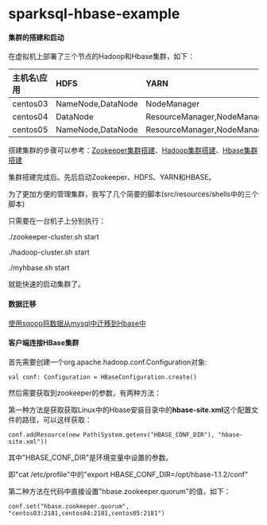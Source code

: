 # sparksql-hbase-example

#### 集群的搭建和启动
在虚拟机上部署了三个节点的Hadoop和Hbase集群，如下：

|主机名\应用| HDFS              | YARN                         |  HBASE        | Zookeeper     |
|:---------|:------------------|:-----------------------------|:--------------|:--------------|
| centos03 | NameNode,DataNode | NodeManager                  | HMaster       | QuorumPeerMain|
| centos04 | DataNode          | ResourceManager,NodeManager  | HRegionServer | QuorumPeerMain|
| centos05 | NameNode,DataNode | ResourceManager,NodeManager  | HRegionServer | QuorumPeerMain|

搭建集群的步骤可以参考：[Zookeeper集群搭建](http://blog.csdn.net/u014729236/article/details/44832631)、[Hadoop集群搭建](http://blog.csdn.net/u014729236/article/details/44835669)、[Hbase集群搭建](http://blog.csdn.net/u014729236/article/details/44945343)

集群搭建完成后。先后启动Zookeeper、HDFS、YARN和HBASE。

为了更加方便的管理集群，我写了几个简要的脚本(src/resources/shells中的三个脚本)

只需要在一台机子上分别执行：  

./zookeeper-cluster.sh start  

./hadoop-cluster.sh start  

./myhbase.sh start  

就能快速的启动集群了。

#### 数据迁移

[使用sqoop将数据从mysql中迁移到Hbase中](http://blog.csdn.net/u014729236/article/details/50370385)

#### 客户端连接HBase集群

首先需要创建一个org.apache.hadoop.conf.Configuration对象:  

`val conf: Configuration = HBaseConfiguration.create()`  

然后需要获取到zookeeper的参数，有两种方法：  

第一种方法是获取获取Linux中的Hbase安装目录中的**hbase-site.xml**这个配置文件的路径，可以这样获取：  

`conf.addResource(new Path(System.getenv("HBASE_CONF_DIR"), "hbase-site.xml"))`  

其中"HBASE\_CONF\_DIR"是环境变量中设置的参数。  

即"cat /etc/profile"中的"export HBASE\_CONF\_DIR=/opt/hbase-1.1.2/conf"  

第二种方法在代码中直接设置"hbase.zookeeper.quorum"的值，如下：  

`conf.set("hbase.zookeeper.quorum", "centos03:2181,centos04:2181,centos05:2181")`


